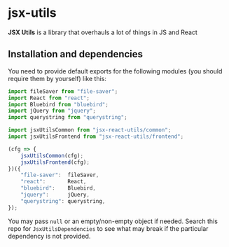 # jsx-utils

**JSX Utils** is a library that overhauls a lot of things in JS and React

## Installation and dependencies
You need to provide default exports for the following modules (you should require them by yourself) like  this:
```js
import fileSaver from "file-saver";
import React from "react";
import Bluebird from "bluebird";
import jQuery from "jquery";
import querystring from "querystring";

import jsxUtilsCommon from "jsx-react-utils/common";
import jsxUtilsFrontend from "jsx-react-utils/frontend";

(cfg => {
	jsxUtilsCommon(cfg);
	jsxUtilsFrontend(cfg);
})({
	"file-saver":  fileSaver,
	"react":       React,
	"bluebird":    Bluebird,
	"jquery":      jQuery,
	"querystring": querystring,
});
```

You may pass `null` or an empty/non-empty object if needed. Search this repo for `JsxUtilsDependencies` to see what may
break if the particular dependency is not provided.